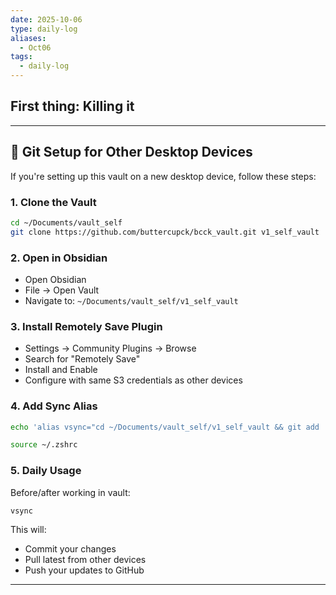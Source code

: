 ```yaml
---
date: 2025-10-06
type: daily-log
aliases:
  - Oct06
tags:
  - daily-log
---
```


## First thing: Killing it
---

## 🔧 Git Setup for Other Desktop Devices

If you're setting up this vault on a new desktop device, follow these steps:

### 1. Clone the Vault

```bash
cd ~/Documents/vault_self
git clone https://github.com/buttercupck/bcck_vault.git v1_self_vault
```

### 2. Open in Obsidian

- Open Obsidian
- File → Open Vault
- Navigate to: `~/Documents/vault_self/v1_self_vault`

### 3. Install Remotely Save Plugin

- Settings → Community Plugins → Browse
- Search for "Remotely Save"
- Install and Enable
- Configure with same S3 credentials as other devices

### 4. Add Sync Alias

```bash
echo 'alias vsync="cd ~/Documents/vault_self/v1_self_vault && git add . && git commit -m \"sync: \$(hostname) \$(date +%Y-%m-%d_%H:%M)\" && git pull --rebase && git push"' >> ~/.zshrc

source ~/.zshrc
```

### 5. Daily Usage

Before/after working in vault:
```bash
vsync
```

This will:
- Commit your changes
- Pull latest from other devices
- Push your updates to GitHub

---
